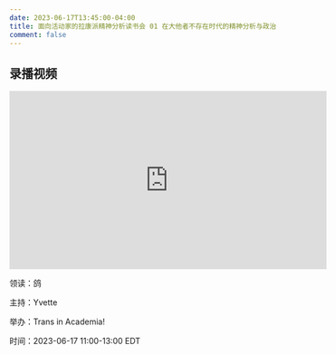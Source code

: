 ```yaml
---
date: 2023-06-17T13:45:00-04:00
title: 面向活动家的拉康派精神分析读书会 01 在大他者不存在时代的精神分析与政治 
comment: false
---
```


## 录播视频

<center><iframe width="560" height="315" src="https://www.youtube.com/embed/hwyDcfmPRXw" title="YouTube video player" frameborder="0" allow="accelerometer; autoplay; clipboard-write; encrypted-media; gyroscope; picture-in-picture; web-share" allowfullscreen></iframe></center>

领读：鸽

主持：Yvette

举办：Trans in Academia!

时间：2023-06-17 11:00-13:00 EDT
